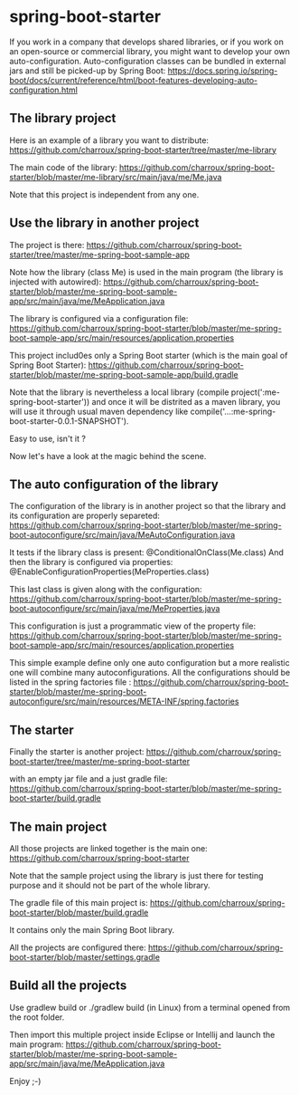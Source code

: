 # spring-boot-starter

If you work in a company that develops shared libraries, or if you work on an open-source or commercial library, you might want to develop your own auto-configuration. Auto-configuration classes can be bundled in external jars and still be picked-up by Spring Boot: https://docs.spring.io/spring-boot/docs/current/reference/html/boot-features-developing-auto-configuration.html

## The library project

Here is an example of a library you want to distribute: https://github.com/charroux/spring-boot-starter/tree/master/me-library

The main code of the library: https://github.com/charroux/spring-boot-starter/blob/master/me-library/src/main/java/me/Me.java

Note that this project is independent from any one.

## Use the library in another project

The project is there: https://github.com/charroux/spring-boot-starter/tree/master/me-spring-boot-sample-app

Note how the library (class Me) is used in the main program (the library is injected with autowired): https://github.com/charroux/spring-boot-starter/blob/master/me-spring-boot-sample-app/src/main/java/me/MeApplication.java

The library is configured via a configuration file: https://github.com/charroux/spring-boot-starter/blob/master/me-spring-boot-sample-app/src/main/resources/application.properties

This project includ0es only a Spring Boot starter (which is the main goal of Spring Boot Starter): https://github.com/charroux/spring-boot-starter/blob/master/me-spring-boot-sample-app/build.gradle

Note that the library is  nevertheless a local library (compile project(':me-spring-boot-starter')) and once it will be distrited as a maven library, you will use it through usual maven dependency like compile('...:me-spring-boot-starter-0.0.1-SNAPSHOT').

Easy to use, isn't it ?

Now let's have a look at the magic behind the scene.

## The auto configuration of the library

The configuration of the library is in another project so that the library and its configuration are properly separeted: https://github.com/charroux/spring-boot-starter/blob/master/me-spring-boot-autoconfigure/src/main/java/MeAutoConfiguration.java

It tests if the library class is present: @ConditionalOnClass(Me.class)
And then the library is configured via properties: @EnableConfigurationProperties(MeProperties.class)

This last class is given along with the configuration: https://github.com/charroux/spring-boot-starter/blob/master/me-spring-boot-autoconfigure/src/main/java/me/MeProperties.java

This configuration is just a programmatic view of the property file: https://github.com/charroux/spring-boot-starter/blob/master/me-spring-boot-sample-app/src/main/resources/application.properties

This simple example define only one auto configuration but a more realistic one will combine many autoconfigurations. All the configurations should be listed in the spring factories file : https://github.com/charroux/spring-boot-starter/blob/master/me-spring-boot-autoconfigure/src/main/resources/META-INF/spring.factories

## The starter

Finally the starter is another project: https://github.com/charroux/spring-boot-starter/tree/master/me-spring-boot-starter

with an empty jar file and a just gradle file: https://github.com/charroux/spring-boot-starter/blob/master/me-spring-boot-starter/build.gradle

## The main project

All those projects are linked together is the main one: https://github.com/charroux/spring-boot-starter

Note that the sample project using the library is just there for testing purpose and it should not be part of the whole library.

The gradle file of this main project is: https://github.com/charroux/spring-boot-starter/blob/master/build.gradle

It contains only the main Spring Boot library.

All the projects are configured there: https://github.com/charroux/spring-boot-starter/blob/master/settings.gradle

## Build all the projects

Use gradlew build or ./gradlew build (in Linux) from a terminal opened from the root folder.

Then import this multiple project inside Eclipse or Intellij and launch the main program: https://github.com/charroux/spring-boot-starter/blob/master/me-spring-boot-sample-app/src/main/java/me/MeApplication.java

Enjoy ;-)
